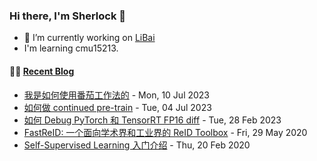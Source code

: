 ### Hi there, I'm Sherlock 👋

- 🔭 I’m currently working on [LiBai](https://github.com/Oneflow-Inc/libai)
- I'm learning cmu15213.

#### 🤹‍♀️ <a href="https://sherlock-dev.netlify.app/" target="_blank">Recent Blog</a>
<!-- blog starts -->
* [我是如何使用番茄工作法的](https://sherlock-dev.netlify.app/posts/%E6%88%91%E6%98%AF%E5%A6%82%E4%BD%95%E4%BD%BF%E7%94%A8%E7%95%AA%E8%8C%84%E5%B7%A5%E4%BD%9C%E6%B3%95%E7%9A%84/) - Mon, 10 Jul 2023
* [如何做 continued pre-train](https://sherlock-dev.netlify.app/posts/%E5%A6%82%E4%BD%95%E5%81%9A-continued-pre-train/) - Tue, 04 Jul 2023
* [如何 Debug PyTorch 和 TensorRT FP16 diff](https://sherlock-dev.netlify.app/posts/%E5%A6%82%E4%BD%95-debug-pytorch-%E5%92%8C-tensorrt-fp16-diff/) - Tue, 28 Feb 2023
* [FastReID: 一个面向学术界和工业界的 ReID Toolbox](https://sherlock-dev.netlify.app/posts/fastreid-%E4%B8%80%E4%B8%AA%E9%9D%A2%E5%90%91%E5%AD%A6%E6%9C%AF%E7%95%8C%E5%92%8C%E5%B7%A5%E4%B8%9A%E7%95%8C%E7%9A%84-reid-toolbox/) - Fri, 29 May 2020
* [Self-Supervised Learning 入门介绍](https://sherlock-dev.netlify.app/posts/self-supervised-learning-%E5%85%A5%E9%97%A8%E4%BB%8B%E7%BB%8D/) - Thu, 20 Feb 2020
<!-- blog ends -->

<!--
**L1aoXingyu/L1aoXingyu** is a ✨ _special_ ✨ repository because its `README.md` (this file) appears on your GitHub profile.

Here are some ideas to get you started:

- 🔭 I’m currently working on ...
- 🌱 I’m currently learning ...
- 👯 I’m looking to collaborate on ...
- 🤔 I’m looking for help with ...
- 💬 Ask me about ...
- 📫 How to reach me: ...
- 😄 Pronouns: ...
- ⚡ Fun fact: ...
-->
